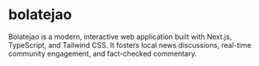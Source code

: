 # bolatejao
Bolatejao is a modern, interactive web application built with Next.js, TypeScript, and Tailwind CSS. It fosters local news discussions, real-time community engagement, and fact-checked commentary.
